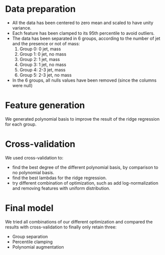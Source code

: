 # Data preparation
- All the data has been centered to zero mean and scaled to have unity variance.
- Each feature has been clamped to its 95th percentile to avoid outliers.
- The data has been separated in 6 groups, according to the number of jet and the presence or not of mass:
    1. Group 0: 0 jet, mass
    2. Group 1: 0 jet, no mass
    3. Group 2: 1 jet, mass
    4. Group 3: 1 jet, no mass
    5. Group 4: 2-3 jet, mass
    6. Group 5: 2-3 jet, no mass
- In the 6 groups, all nulls values have been removed (since the columns were null)

# Feature generation
We generated polynomial basis to improve the result of the ridge regression for each group.

# Cross-validation
We used cross-validation to:
- find the best degree of the different polynomial basis, by comparison to no
  polynomial basis.
- find the best lambdas for the ridge regression.
- try different combination of optimization, such as add log-normalization and
  removing features with uniform distribution.
  
# Final model
We tried all combinations of our different optimization and compared the results
with cross-validation to finally only retain
three:
- Group separation
- Percentile clamping
- Polynomial augmentation

